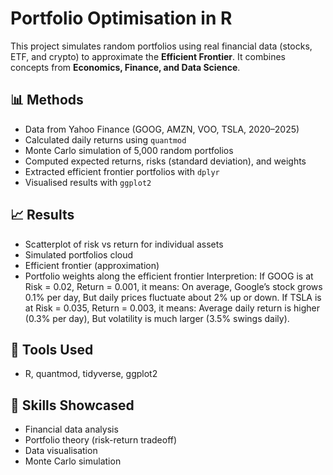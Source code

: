 # Portfolio Optimisation in R

This project simulates random portfolios using real financial data (stocks, ETF, and crypto) 
to approximate the **Efficient Frontier**. It combines concepts from 
**Economics, Finance, and Data Science**.

## 📊 Methods
- Data from Yahoo Finance (GOOG, AMZN, VOO, TSLA, 2020–2025)
- Calculated daily returns using `quantmod`
- Monte Carlo simulation of 5,000 random portfolios
- Computed expected returns, risks (standard deviation), and weights
- Extracted efficient frontier portfolios with `dplyr`
- Visualised results with `ggplot2`

## 📈 Results
- Scatterplot of risk vs return for individual assets
- Simulated portfolios cloud
- Efficient frontier (approximation)
- Portfolio weights along the efficient frontier
Interpretion:
If GOOG is at Risk = 0.02, Return = 0.001, it means:
On average, Google’s stock grows 0.1% per day,
But daily prices fluctuate about 2% up or down.
If TSLA is at Risk = 0.035, Return = 0.003, it means:
Average daily return is higher (0.3% per day),
But volatility is much larger (3.5% swings daily).

## 🔧 Tools Used
- R, quantmod, tidyverse, ggplot2

## 🎯 Skills Showcased
- Financial data analysis
- Portfolio theory (risk-return tradeoff)
- Data visualisation
- Monte Carlo simulation
